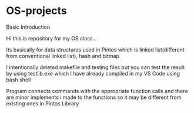 # OS-projects

Basic Introduction

Hi this is repository for my OS class..

Its basically for data structures used in Pintos which is linked list(different from conventional linked list), hash and bitmap

I intentionally deleted makefile and testing files but you can test the result by using testlib.exe which I have already compiled in my VS Code using bash shell

Program connects commands with the appropriate function calls and there are minor implements i made to the functions so it may be different from existing ones in Pintos Library
